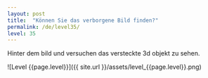 ```yaml
---
layout: post
title:  "Können Sie das verborgene Bild finden?"
permalink: /de/level35/
level: 35
---
```

Hinter dem bild und versuchen das versteckte 3d objekt zu sehen.

![Level {{page.level}}]({{ site.url }}/assets/level_{{page.level}}.png)